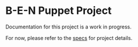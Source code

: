 # B-E-N Puppet Project
Documentation for this project is a work in progress.

For now, please refer to the [specs](specs.yaml) for project details.
